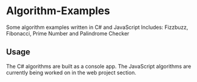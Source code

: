 # Algorithm-Examples
Some algorithm examples written in C# and JavaScript
Includes: Fizzbuzz, Fibonacci, Prime Number and Palindrome Checker

## Usage
The C# algorithms are built as a console app. 
The JavaScript algorithms are currently being worked on in the web project section.
